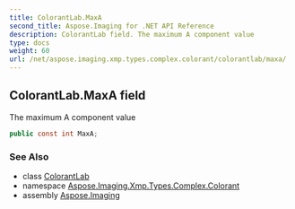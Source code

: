 ```yaml
---
title: ColorantLab.MaxA
second_title: Aspose.Imaging for .NET API Reference
description: ColorantLab field. The maximum A component value
type: docs
weight: 60
url: /net/aspose.imaging.xmp.types.complex.colorant/colorantlab/maxa/
---
```

## ColorantLab.MaxA field

The maximum A component value

```csharp
public const int MaxA;
```

### See Also

* class [ColorantLab](../)
* namespace [Aspose.Imaging.Xmp.Types.Complex.Colorant](../../colorantlab/)
* assembly [Aspose.Imaging](../../../)



